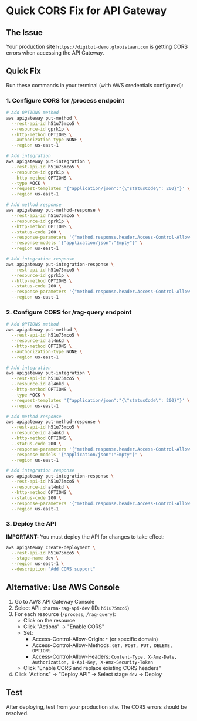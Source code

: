 # Quick CORS Fix for API Gateway

## The Issue

Your production site `https://digibot-demo.globistaan.com` is getting CORS errors when accessing the API Gateway.

## Quick Fix

Run these commands in your terminal (with AWS credentials configured):

### 1. Configure CORS for /process endpoint

```bash
# Add OPTIONS method
aws apigateway put-method \
  --rest-api-id h51u75mco5 \
  --resource-id gprk1p \
  --http-method OPTIONS \
  --authorization-type NONE \
  --region us-east-1

# Add integration
aws apigateway put-integration \
  --rest-api-id h51u75mco5 \
  --resource-id gprk1p \
  --http-method OPTIONS \
  --type MOCK \
  --request-templates '{"application/json":"{\"statusCode\": 200}"}' \
  --region us-east-1

# Add method response
aws apigateway put-method-response \
  --rest-api-id h51u75mco5 \
  --resource-id gprk1p \
  --http-method OPTIONS \
  --status-code 200 \
  --response-parameters '{"method.response.header.Access-Control-Allow-Origin":false,"method.response.header.Access-Control-Allow-Methods":false,"method.response.header.Access-Control-Allow-Headers":false,"method.response.header.Access-Control-Max-Age":false,"method.response.header.Access-Control-Allow-Credentials":false}' \
  --response-models '{"application/json":"Empty"}' \
  --region us-east-1

# Add integration response
aws apigateway put-integration-response \
  --rest-api-id h51u75mco5 \
  --resource-id gprk1p \
  --http-method OPTIONS \
  --status-code 200 \
  --response-parameters '{"method.response.header.Access-Control-Allow-Origin":"'"'"'"*"'"'"'","method.response.header.Access-Control-Allow-Methods":"'"'"'"GET,POST,PUT,DELETE,OPTIONS"'"'"'","method.response.header.Access-Control-Allow-Headers":"'"'"'"Content-Type,X-Amz-Date,Authorization,X-Api-Key,X-Amz-Security-Token"'"'"'","method.response.header.Access-Control-Max-Age":"'"'"'"86400"'"'"'","method.response.header.Access-Control-Allow-Credentials":"'"'"'"true"'"'"'"}' \
  --region us-east-1
```

### 2. Configure CORS for /rag-query endpoint

```bash
# Add OPTIONS method
aws apigateway put-method \
  --rest-api-id h51u75mco5 \
  --resource-id al4nkd \
  --http-method OPTIONS \
  --authorization-type NONE \
  --region us-east-1

# Add integration
aws apigateway put-integration \
  --rest-api-id h51u75mco5 \
  --resource-id al4nkd \
  --http-method OPTIONS \
  --type MOCK \
  --request-templates '{"application/json":"{\"statusCode\": 200}"}' \
  --region us-east-1

# Add method response
aws apigateway put-method-response \
  --rest-api-id h51u75mco5 \
  --resource-id al4nkd \
  --http-method OPTIONS \
  --status-code 200 \
  --response-parameters '{"method.response.header.Access-Control-Allow-Origin":false,"method.response.header.Access-Control-Allow-Methods":false,"method.response.header.Access-Control-Allow-Headers":false,"method.response.header.Access-Control-Max-Age":false,"method.response.header.Access-Control-Allow-Credentials":false}' \
  --response-models '{"application/json":"Empty"}' \
  --region us-east-1

# Add integration response
aws apigateway put-integration-response \
  --rest-api-id h51u75mco5 \
  --resource-id al4nkd \
  --http-method OPTIONS \
  --status-code 200 \
  --response-parameters '{"method.response.header.Access-Control-Allow-Origin":"'"'"'"*"'"'"'","method.response.header.Access-Control-Allow-Methods":"'"'"'"GET,POST,PUT,DELETE,OPTIONS"'"'"'","method.response.header.Access-Control-Allow-Headers":"'"'"'"Content-Type,X-Amz-Date,Authorization,X-Api-Key,X-Amz-Security-Token"'"'"'","method.response.header.Access-Control-Max-Age":"'"'"'"86400"'"'"'","method.response.header.Access-Control-Allow-Credentials":"'"'"'"true"'"'"'"}' \
  --region us-east-1
```

### 3. Deploy the API

**IMPORTANT:** You must deploy the API for changes to take effect:

```bash
aws apigateway create-deployment \
  --rest-api-id h51u75mco5 \
  --stage-name dev \
  --region us-east-1 \
  --description "Add CORS support"
```

## Alternative: Use AWS Console

1. Go to AWS API Gateway Console
2. Select API: `pharma-rag-api-dev` (ID: `h51u75mco5`)
3. For each resource (`/process`, `/rag-query`):
   - Click on the resource
   - Click "Actions" → "Enable CORS"
   - Set:
     - Access-Control-Allow-Origin: `*` (or specific domain)
     - Access-Control-Allow-Methods: `GET, POST, PUT, DELETE, OPTIONS`
     - Access-Control-Allow-Headers: `Content-Type, X-Amz-Date, Authorization, X-Api-Key, X-Amz-Security-Token`
   - Click "Enable CORS and replace existing CORS headers"
4. Click "Actions" → "Deploy API" → Select stage `dev` → Deploy

## Test

After deploying, test from your production site. The CORS errors should be resolved.

